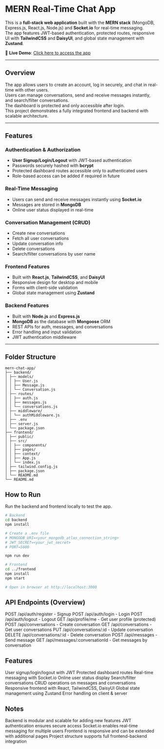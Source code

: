 # MERN Real-Time Chat App

This is a **full-stack web application** built with the **MERN stack** (MongoDB, Express.js, React.js, Node.js) and **Socket.io** for real-time messaging.  
The app features JWT-based authentication, protected routes, responsive UI with **TailwindCSS** and **DaisyUI**, and global state management with **Zustand**.

🔗 **Live Demo**: [Click here to access the app](https://realtime-chatapp-8xdw.onrender.com/login)

---

## Overview

The app allows users to create an account, log in securely, and chat in real-time with other users.  
Users can manage conversations, send and receive messages instantly, and search/filter conversations.  
The dashboard is protected and only accessible after login.  
This project demonstrates a fully integrated frontend and backend with scalable architecture.

---

## Features

### Authentication & Authorization
- **User Signup/Login/Logout** with JWT-based authentication  
- Passwords securely hashed with **bcrypt**  
- Protected dashboard routes accessible only to authenticated users  
- Role-based access can be added if required in future  

### Real-Time Messaging
- Users can send and receive messages instantly using **Socket.io**  
- Messages are stored in **MongoDB**  
- Online user status displayed in real-time  

### Conversation Management (CRUD)
- Create new conversations  
- Fetch all user conversations  
- Update conversation info  
- Delete conversations  
- Search/filter conversations by user name  

### Frontend Features
- Built with **React.js**, **TailwindCSS**, and **DaisyUI**  
- Responsive design for desktop and mobile  
- Forms with client-side validation  
- Global state management using **Zustand**  

### Backend Features
- Built with **Node.js** and **Express.js**  
- **MongoDB** as the database with **Mongoose** ORM  
- REST APIs for auth, messages, and conversations  
- Error handling and input validation  
- JWT authentication middleware  

---

## Folder Structure

```
mern-chat-app/
├── backend/
│ ├── models/
│ │ ├── User.js
│ │ ├── Message.js
│ │ └── Conversation.js
│ ├── routes/
│ │ ├── auth.js
│ │ ├── messages.js
│ │ └── conversations.js
│ ├── middleware/
│ │ └── authMiddleware.js
│ ├── .env
│ ├── server.js
│ └── package.json
├── frontend/
│ ├── public/
│ ├── src/
│ │ ├── components/
│ │ ├── pages/
│ │ ├── context/
│ │ ├── App.js
│ │ └── index.js
│ ├── tailwind.config.js
│ ├── package.json
│ └── README.md
└── README.md
```


## How to Run

Run the backend and frontend locally to test the app.

```bash
# Backend
cd backend
npm install

# Create a .env file
# MONGODB_URI=<your_mongodb_atlas_connection_string>
# JWT_SECRET=<your_jwt_secret>
# PORT=5000

npm run dev

# Frontend
cd ../frontend
npm install
npm start

# Open in browser at http://localhost:3000
```

## API Endpoints (Overview)

POST   /api/auth/register      - Signup
POST   /api/auth/login         - Login
POST   /api/auth/logout        - Logout
GET    /api/profile/me         - Get user profile (protected)
POST   /api/conversations      - Create conversation
GET    /api/conversations      - Get user conversations
PUT    /api/conversations/:id  - Update conversation
DELETE /api/conversations/:id  - Delete conversation
POST   /api/messages           - Send message
GET    /api/messages/:conversationId - Get messages by conversation

## Features

User signup/login/logout with JWT
Protected dashboard routes
Real-time messaging with Socket.io
Online user status display
Search/filter conversations
CRUD operations on messages and conversations
Responsive frontend with React, TailwindCSS, DaisyUI
Global state management using Zustand
Error handling on client & server

## Notes

Backend is modular and scalable for adding new features
JWT authentication ensures secure access
Socket.io enables real-time messaging for multiple users
Frontend is responsive and can be extended with additional pages
Project structure supports full frontend-backend integration
